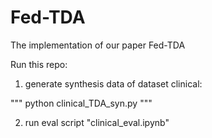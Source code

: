 # Fed-TDA
The implementation of our paper Fed-TDA

Run this repo:
1. generate synthesis data of dataset clinical:

"""
python clinical_TDA_syn.py
"""

2. run eval script "clinical_eval.ipynb"
